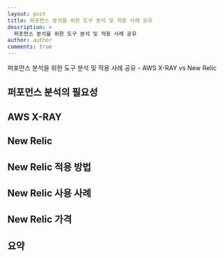 ```yaml
---
layout: post
title: 퍼포먼스 분석을 위한 도구 분석 및 적용 사례 공유
description: >
  퍼포먼스 분석을 위한 도구 분석 및 적용 사례 공유
author: author
comments: true
---
```


퍼포먼스 분석을 위한 도구 분석 및 적용 사례 공유 - AWS X-RAY vs New Relic

## 퍼포먼스 분석의 필요성

## AWS X-RAY

## New Relic

## New Relic 적용 방법

## New Relic 사용 사례

## New Relic 가격

## 요약
